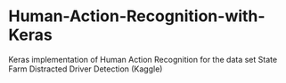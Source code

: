 # Human-Action-Recognition-with-Keras
Keras implementation of Human Action Recognition for the data set State Farm Distracted Driver Detection (Kaggle)

